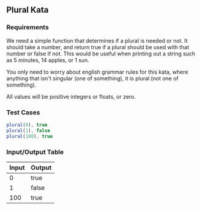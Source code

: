 ## Plural Kata

### Requirements 

We need a simple function that determines if a plural is needed or not. It should take a number, and return true if a plural should be used with that number or false if not. This would be useful when printing out a string such as 5 minutes, 14 apples, or 1 sun.

You only need to worry about english grammar rules for this kata, where anything that isn't singular (one of something), it is plural (not one of something).

All values will be positive integers or floats, or zero.

### Test Cases

```JavaScript
plural(0), true
plural(1), false
plural(100), true
```

### Input/Output Table

| Input                                   | Output |
| :-------------------------------------- | :----- |
| 0                                       | true  |
| 1                                       | false  |
| 100                                     | true  |

